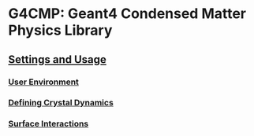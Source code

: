 # G4CMP: Geant4 Condensed Matter Physics Library

## [Settings and Usage](../README.md)

### [User Environment](../README.md#user-environment)

### [Defining Crystal Dynamics](../README.md#defining-the-crystal-dynamics)

### [Surface Interactions](../README.md#surface-interactions)

